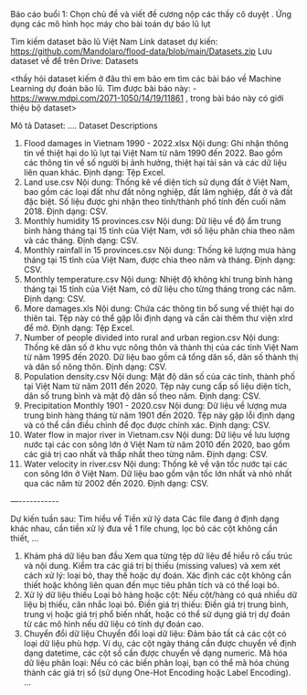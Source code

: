 


Báo cáo buổi 1: 
Chọn chủ đề và viết đề cương nộp các thầy cô duyệt . 
Ứng dụng các mô hình học máy cho bài toán dự báo lũ lụt

Tìm kiếm dataset bão lũ Việt Nam
Link dataset dự kiến: 
https://github.com/Mandolaro/flood-data/blob/main/Datasets.zip
Lưu dataset về để trên Drive: Datasets

<thầy hỏi dataset kiếm ở đâu thì em bảo em tìm các bài báo về Machine Learning dự đoán bão lũ. Tìm được bài báo này: - https://www.mdpi.com/2071-1050/14/19/11861  , trong bài báo này có giới thiệu bộ dataset>

Mô tả Dataset: 
….
Dataset Descriptions
1. Flood damages in Vietnam 1990 - 2022.xlsx
Nội dung: Ghi nhận thông tin về thiệt hại do lũ lụt tại Việt Nam từ năm 1990 đến 2022. Bao gồm các thông tin về số người bị ảnh hưởng, thiệt hại tài sản và các dữ liệu liên quan khác.
Định dạng: Tệp Excel.
2. Land use.csv
Nội dung: Thống kê về diện tích sử dụng đất ở Việt Nam, bao gồm các loại đất như đất nông nghiệp, đất lâm nghiệp, đất ở và đất đặc biệt. Số liệu được ghi nhận theo tỉnh/thành phố tính đến cuối năm 2018.
Định dạng: CSV.
3. Monthly humidity 15 provinces.csv
Nội dung: Dữ liệu về độ ẩm trung bình hàng tháng tại 15 tỉnh của Việt Nam, với số liệu phân chia theo năm và các tháng.
Định dạng: CSV.
4. Monthly rainfall in 15 provinces.csv
Nội dung: Thống kê lượng mưa hàng tháng tại 15 tỉnh của Việt Nam, được chia theo năm và tháng.
Định dạng: CSV.
5. Monthly temperature.csv
Nội dung: Nhiệt độ không khí trung bình hàng tháng tại 15 tỉnh của Việt Nam, có dữ liệu cho từng tháng trong các năm.
Định dạng: CSV.
6. More damages.xls
Nội dung: Chứa các thông tin bổ sung về thiệt hại do thiên tai. Tệp này có thể gặp lỗi định dạng và cần cài thêm thư viện xlrd để mở.
Định dạng: Tệp Excel.
7. Number of people divided into rural and urban region.csv
Nội dung: Thống kê dân số ở khu vực nông thôn và thành thị của các tỉnh Việt Nam từ năm 1995 đến 2020. Dữ liệu bao gồm cả tổng dân số, dân số thành thị và dân số nông thôn.
Định dạng: CSV.
8. Population density.csv
Nội dung: Mật độ dân số của các tỉnh, thành phố tại Việt Nam từ năm 2011 đến 2020. Tệp này cung cấp số liệu diện tích, dân số trung bình và mật độ dân số theo năm.
Định dạng: CSV.
9. Precipitation Monthly 1901 - 2020.csv
Nội dung: Dữ liệu về lượng mưa trung bình hàng tháng từ năm 1901 đến 2020. Tệp này gặp lỗi định dạng và có thể cần điều chỉnh để đọc được chính xác.
Định dạng: CSV.
10. Water flow in major river in Vietnam.csv
Nội dung: Dữ liệu về lưu lượng nước tại các con sông lớn ở Việt Nam từ năm 2010 đến 2020, bao gồm các giá trị cao nhất và thấp nhất theo từng năm.
Định dạng: CSV.
11. Water velocity in river.csv
Nội dung: Thống kê về vận tốc nước tại các con sông lớn ở Việt Nam. Dữ liệu bao gồm vận tốc lớn nhất và nhỏ nhất qua các năm từ 2002 đến 2020.
Định dạng: CSV.


—-----------


Dự kiến tuần sau: Tìm hiểu về Tiền xử lý data
Các file đang ở định dạng khác nhau, cần tiền xử lý đưa về 1 file chung, lọc bỏ các cột không cần thiết, …
1. Khám phá dữ liệu ban đầu
Xem qua từng tệp dữ liệu để hiểu rõ cấu trúc và nội dung.
Kiểm tra các giá trị bị thiếu (missing values) và xem xét cách xử lý: loại bỏ, thay thế hoặc dự đoán.
Xác định các cột không cần thiết hoặc không liên quan đến mục tiêu phân tích và có thể loại bỏ.
2. Xử lý dữ liệu thiếu
Loại bỏ hàng hoặc cột: Nếu cột/hàng có quá nhiều dữ liệu bị thiếu, cân nhắc loại bỏ.
Điền giá trị thiếu: Điền giá trị trung bình, trung vị hoặc giá trị phổ biến nhất, hoặc có thể sử dụng giá trị dự đoán từ các mô hình nếu dữ liệu có tính dự đoán cao.
3. Chuyển đổi dữ liệu
Chuyển đổi loại dữ liệu: Đảm bảo tất cả các cột có loại dữ liệu phù hợp. Ví dụ, các cột ngày tháng cần được chuyển về định dạng datetime, các cột số cần được chuyển về dạng numeric.
Mã hóa dữ liệu phân loại: Nếu có các biến phân loại, bạn có thể mã hóa chúng thành các giá trị số (sử dụng One-Hot Encoding hoặc Label Encoding).
…
